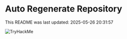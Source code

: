 # Auto Regenerate Repository

This README was last updated: 2025-05-26 20:31:57

 ![TryHackMe](https://tryhackme.com/badge/533634)